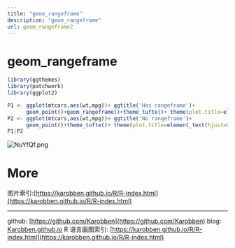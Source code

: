 ```yaml
---
title: "geom_rangeframe"
description: "geom_rangeframe"
url: geom_rangeframe2
---
```

# geom_rangeframe


```r
library(ggthemes)
library(patchwork)
library(ggplot2)

P1 <- ggplot(mtcars,aes(wt,mpg))+ ggtitle('Has rangeframe')+
      geom_point()+geom_rangeframe()+theme_tufte()+ theme(plot.title=element_text(hjust=0.5))
P2 <- ggplot(mtcars,aes(wt,mpg))+ ggtitle('No rangeframe')+
      geom_point()+theme_tufte()+ theme(plot.title=element_text(hjust=0.5))
P1|P2
```
![NuYfQf.png](https://s1.ax1x.com/2020/06/19/NuYfQf.png)

<a name="FG8Ad"></a>
# More
图片索引:[https://karobben.github.io/R/R-index.html](https://karobben.github.io/R/R-index.html)





---
github: [https://github.com/Karobben](https://github.com/Karobben)
blog: [Karobben.github.io](http://Karobben.github.io)
R 语言画图索引: [https://karobben.github.io/R/R-index.html](https://karobben.github.io/R/R-index.html)
